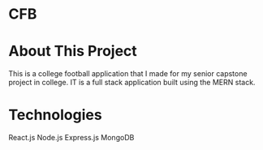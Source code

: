 # CFB

# About This Project
This is a college football application that I made for my senior capstone project in college. IT is a full stack application built using the MERN stack.

# Technologies
React.js
Node.js
Express.js
MongoDB

